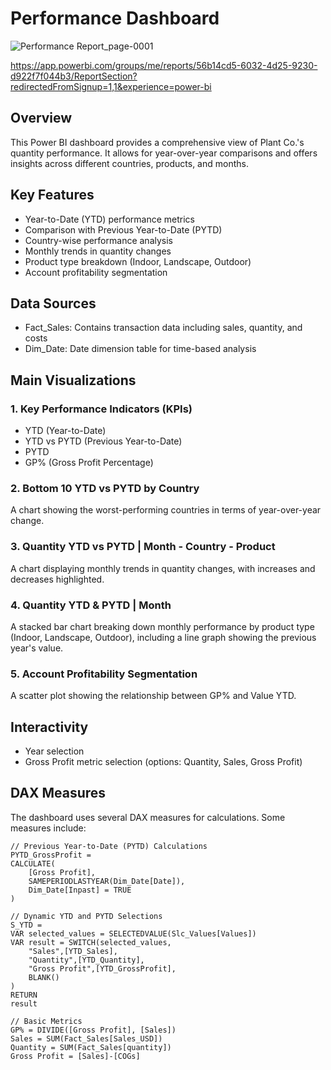 # Performance Dashboard

![Performance Report_page-0001](https://github.com/user-attachments/assets/e371f23c-7410-41af-ba03-1d2afe7f9d0b)

https://app.powerbi.com/groups/me/reports/56b14cd5-6032-4d25-9230-d922f7f044b3/ReportSection?redirectedFromSignup=1,1&experience=power-bi

## Overview
This Power BI dashboard provides a comprehensive view of Plant Co.'s quantity performance. It allows for year-over-year comparisons and offers insights across different countries, products, and months.

## Key Features
- Year-to-Date (YTD) performance metrics
- Comparison with Previous Year-to-Date (PYTD)
- Country-wise performance analysis
- Monthly trends in quantity changes
- Product type breakdown (Indoor, Landscape, Outdoor)
- Account profitability segmentation

## Data Sources
- Fact_Sales: Contains transaction data including sales, quantity, and costs
- Dim_Date: Date dimension table for time-based analysis

## Main Visualizations

### 1. Key Performance Indicators (KPIs)
- YTD (Year-to-Date)
- YTD vs PYTD (Previous Year-to-Date)
- PYTD
- GP% (Gross Profit Percentage)

### 2. Bottom 10 YTD vs PYTD by Country
A chart showing the worst-performing countries in terms of year-over-year change.

### 3. Quantity YTD vs PYTD | Month - Country - Product
A chart displaying monthly trends in quantity changes, with increases and decreases highlighted.

### 4. Quantity YTD & PYTD | Month
A stacked bar chart breaking down monthly performance by product type (Indoor, Landscape, Outdoor), including a line graph showing the previous year's value.

### 5. Account Profitability Segmentation
A scatter plot showing the relationship between GP% and Value YTD.

## Interactivity
- Year selection 
- Gross Profit metric selection (options: Quantity, Sales, Gross Profit)

## DAX Measures
The dashboard uses several DAX measures for calculations. Some measures include:

```dax
// Previous Year-to-Date (PYTD) Calculations
PYTD_GrossProfit = 
CALCULATE(
    [Gross Profit],
    SAMEPERIODLASTYEAR(Dim_Date[Date]),
    Dim_Date[Inpast] = TRUE
)

// Dynamic YTD and PYTD Selections
S_YTD = 
VAR selected_values = SELECTEDVALUE(Slc_Values[Values])
VAR result = SWITCH(selected_values,
    "Sales",[YTD_Sales],
    "Quantity",[YTD_Quantity],
    "Gross Profit",[YTD_GrossProfit],
    BLANK()
)
RETURN
result

// Basic Metrics
GP% = DIVIDE([Gross Profit], [Sales])
Sales = SUM(Fact_Sales[Sales_USD])
Quantity = SUM(Fact_Sales[quantity])
Gross Profit = [Sales]-[COGs]
```
